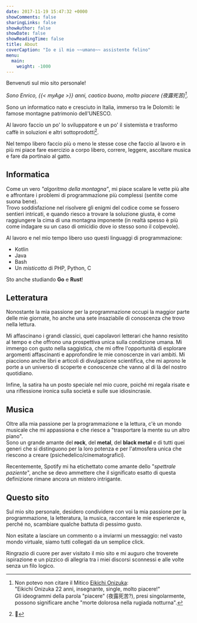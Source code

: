 ```yaml
---
date: 2017-11-19 15:47:32 +0000
showComments: false
sharingLinks: false
showAuthor: false
showDate: false
showReadingTime: false
title: About
coverCaption: "Io e il mio ~~umano~~ assistente felino"
menu:
  main:
    weight: -1000
---
```

Benvenuti sul mio sito personale!  

*Sono Enrico, {{< myAge >}} anni, caotico buono, molto piacere (夜露死苦)[^0].*

Sono un informatico nato e cresciuto in Italia,  immerso tra le Dolomiti: le famose montagne patrimonio dell'UNESCO.

Al lavoro faccio un po' lo sviluppatore e un po' il sistemista e trasformo caffè in soluzioni e altri sottoprodotti[^1].

Nel tempo libero faccio più o meno le stesse cose che faccio al lavoro e in più mi piace fare esercizio a corpo libero, correre, leggere, ascoltare musica e fare da portinaio al gatto.

## Informatica

Come un vero *"algoritmo della montagna"*, mi piace scalare le vette più alte e affrontare i problemi di programmazione più complessi (sentite come suona bene).  
Trovo soddisfazione nel risolvere gli enigmi del codice come se fossero sentieri intricati, e quando riesco a trovare la soluzione giusta, è come raggiungere la cima di una montagna imponente (in realtà spesso è più come indagare su un caso di omicidio dove io stesso sono il colpevole).

Al lavoro e nel mio tempo libero uso questi linguaggi di programmazione:
* Kotlin
* Java
* Bash
* Un *misticotto* di PHP, Python, C

Sto anche studiando **Go** e **Rust**!

## Letteratura

Nonostante la mia passione per la programmazione occupi la maggior parte delle mie giornate, ho anche una sete insaziabile di conoscenza che trovo nella lettura.  

Mi affascinano i grandi classici, quei capolavori letterari che hanno resistito al tempo e che offrono una prospettiva unica sulla condizione umana.  Mi immergo con gusto nella saggistica, che mi offre l'opportunità di esplorare argomenti affascinanti e approfondire le mie conoscenze in vari ambiti.  Mi piacciono anche libri e articoli di divulgazione scientifica, che mi aprono le porte a un universo di scoperte e conoscenze che vanno al di là del nostro quotidiano.  

Infine, la satira ha un posto speciale nel mio cuore, poiché mi regala risate e una riflessione ironica sulla società e sulle sue idiosincrasie.

## Musica

Oltre alla mia passione per la programmazione e la lettura, c'è un mondo musicale che mi appassiona e che riesce a "trasportare la mente su un altro piano".  
Sono un grande amante del **rock**, del **metal**, del **black metal** e di tutti quei generi che si distinguono per la loro potenza e per l'atmosfera unica che riescono a creare (psichedelico/cinematografici).    

Recentemente, Spotify mi ha etichettato come amante dello "*spettrale paziente*", anche se devo ammettere che il significato esatto di questa definizione rimane ancora un mistero intrigante.

## Questo sito

Sul mio sito personale, desidero condividere con voi la mia passione per la programmazione, la letteratura, la musica, raccontare le mie esperienze e, perché no, scambiare qualche battuta di pessimo gusto.  

Non esitate a lasciare un commento o a inviarmi un messaggio: nel vasto mondo virtuale, siamo tutti collegati da un semplice click.

Ringrazio di cuore per aver visitato il mio sito e mi auguro che troverete ispirazione e un pizzico di allegria tra i miei discorsi sconnessi e alle volte senza un filo logico.

[^0]: Non potevo non citare il Mitico [Eikichi Onizuka](https://it.wikipedia.org/wiki/Great_Teacher_Onizuka):  
"Eikichi Onizuka 22 anni, insegnante, single, molto piacere!"  
Gli ideogrammi della parola "piacere" (夜露死苦?), presi singolarmente, possono significare anche "morte dolorosa nella rugiada notturna".

[^1]: 💩